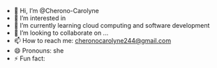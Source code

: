 - 👋 Hi, I’m @Cherono-Carolyne
- 👀 I’m interested in 
- 🌱 I’m currently learning cloud computing and software development
- 💞️ I’m looking to collaborate on ...
- 📫 How to reach me: cheronocarolyne244@gmail.com
- 😄 Pronouns: she
- ⚡ Fun fact: 

<!---
Cherono-Carolyne/Cherono-Carolyne is a ✨ special ✨ repository because its `README.md` (this file) appears on your GitHub profile.
You can click the Preview link to take a look at your changes.
--->
